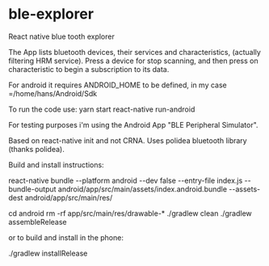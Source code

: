 # ble-explorer
React native blue tooth explorer

The App lists bluetooth devices, their services and characteristics, (actually filtering HRM service). Press a device for stop scanning, and then press on characteristic to begin a subscription to its data.

For android it requires ANDROID_HOME to be defined, in my case =/home/hans/Android/Sdk

To run the code use:
yarn start 
react-native run-android

For testing purposes i'm using the Android App "BLE Peripheral Simulator".

Based on react-native init and not CRNA.
Uses polidea bluetooth library (thanks polidea).

Build and install instructions:

 react-native bundle --platform android --dev false --entry-file index.js --bundle-output android/app/src/main/assets/index.android.bundle --assets-dest android/app/src/main/res/

cd android
rm -rf app/src/main/res/drawable-*
./gradlew clean
./gradlew assembleRelease

or to build and install in the phone:

./gradlew installRelease




